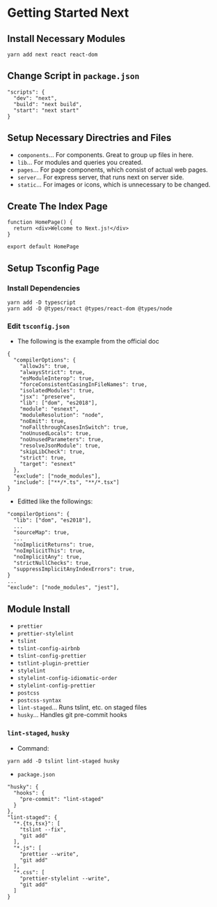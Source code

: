 # Getting Started Next
## Install Necessary Modules
```
yarn add next react react-dom
```

## Change Script in `package.json`
```
"scripts": {
  "dev": "next",
  "build": "next build",
  "start": "next start"
}
```

## Setup Necessary Directries and Files
- `components`... For components. Great to group up files in here.
- `lib`... For modules and queries you created.
- `pages`... For page components, which consist of actual web pages.
- `server`... For express server, that runs next on server side.
- `static`... For images or icons, which is unnecessary to be changed.

## Create The Index Page
```
function HomePage() {
  return <div>Welcome to Next.js!</div>
}

export default HomePage
```

## Setup Tsconfig Page
### Install Dependencies
```
yarn add -D typescript
yarn add -D @types/react @types/react-dom @types/node
```

### Edit `tsconfig.json`
- The following is the example from the official doc
```
{
  "compilerOptions": {
    "allowJs": true,
    "alwaysStrict": true,
    "esModuleInterop": true,
    "forceConsistentCasingInFileNames": true,
    "isolatedModules": true,
    "jsx": "preserve",
    "lib": ["dom", "es2018"],
    "module": "esnext",
    "moduleResolution": "node",
    "noEmit": true,
    "noFallthroughCasesInSwitch": true,
    "noUnusedLocals": true,
    "noUnusedParameters": true,
    "resolveJsonModule": true,
    "skipLibCheck": true,
    "strict": true,
    "target": "esnext"
  },
  "exclude": ["node_modules"],
  "include": ["**/*.ts", "**/*.tsx"]
}
```

- Editted like the followings:
```
"compilerOptions": {
  "lib": ["dom", "es2018"],
  ...
  "sourceMap": true,
  ...
  "noImplicitReturns": true, 
  "noImplicitThis": true,
  "noImplicitAny": true, 
  "strictNullChecks": true, 
  "suppressImplicitAnyIndexErrors": true, 
}
...
"exclude": ["node_modules", "jest"],
```

## Module Install
- `prettier`
- `prettier-stylelint`
- `tslint`
- `tslint-config-airbnb`
- `tslint-config-prettier`
- `tstlint-plugin-prettier`
- `stylelint`
- `stylelint-config-idiomatic-order`
- `stylelint-config-prettier`
- `postcss`
- `postcss-syntax`
- `lint-staged`... Runs tslint, etc. on staged files
- `husky`... Handles git pre-commit hooks

### `lint-staged`, `husky`
- Command:
```
yarn add -D tslint lint-staged husky
```
- `package.json`
```
"husky": {
  "hooks": {
    "pre-commit": "lint-staged"
  }
},
"lint-staged": {
  "*.{ts,tsx}": [
    "tslint --fix",
    "git add"
  ],
  "*.js": [
    "prettier --write",
    "git add"
  ],
  "*.css": [
    "prettier-stylelint --write",
    "git add"
  ]
}
```
